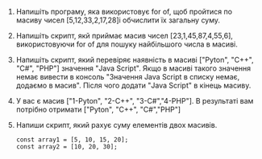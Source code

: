 1.  Напишіть програму, яка використовує for of, щоб пройтися по масиву чисел
    [5,12,33,2,17,28]і обчислити їх загальну суму.
2.  Напишіть скрипт, якй приймає масив чисел [23,1,45,87,4,55,6], використовуючи
    for of для пошуку найбільшого числа в масиві.
3.  Напишіть скрипт, який перевіряє наявність в масиві ["Pyton", "C++", "C#",
    "PHP"] значення "Java Script". Якщо в масиві такого значення немає вивести в
    консоль "Значення Java Script в списку немає, додаємо в масив". Після чого
    додати "Java Script" в кінець масиву.
4.  У вас є масив ["1-Pyton", "2-C++", "3-C#","4-PHP"]. В результаті вам
    потрібно отримати ["Pyton", "C++", "C#","PHP"]
5.  Напиши скрипт, який рахує суму елементів двох масивів.

        const array1 = [5, 10, 15, 20];
        const array2 = [10, 20, 30];

